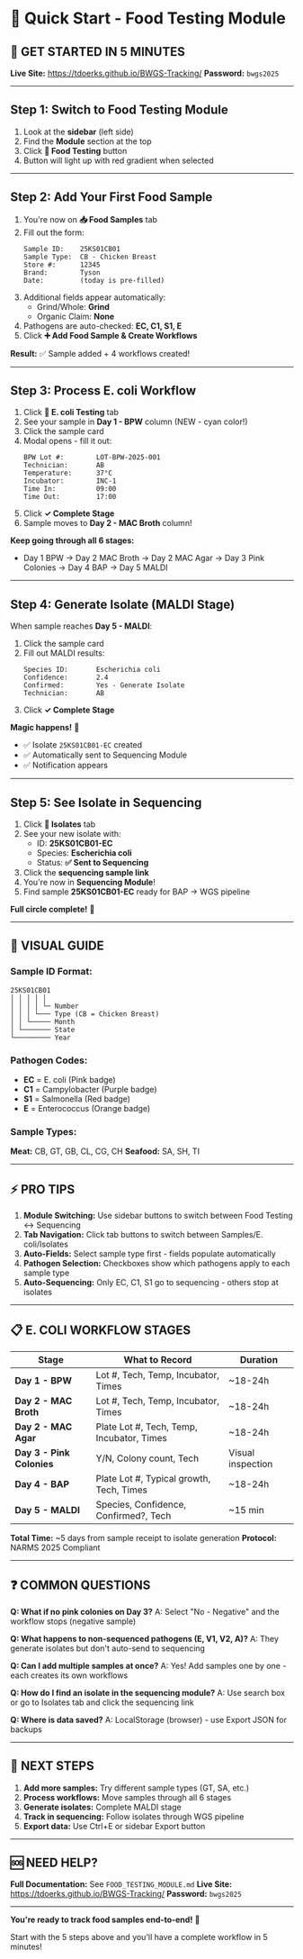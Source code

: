 # 🚀 Quick Start - Food Testing Module

## 🎯 **GET STARTED IN 5 MINUTES**

**Live Site:** https://tdoerks.github.io/BWGS-Tracking/
**Password:** `bwgs2025`

---

## Step 1: Switch to Food Testing Module

1. Look at the **sidebar** (left side)
2. Find the **Module** section at the top
3. Click **🥩 Food Testing** button
4. Button will light up with red gradient when selected

---

## Step 2: Add Your First Food Sample

1. You're now on **📥 Food Samples** tab
2. Fill out the form:
   ```
   Sample ID:    25KS01CB01
   Sample Type:  CB - Chicken Breast
   Store #:      12345
   Brand:        Tyson
   Date:         (today is pre-filled)
   ```
3. Additional fields appear automatically:
   - Grind/Whole: **Grind**
   - Organic Claim: **None**
4. Pathogens are auto-checked: **EC, C1, S1, E**
5. Click **➕ Add Food Sample & Create Workflows**

**Result:** ✅ Sample added + 4 workflows created!

---

## Step 3: Process E. coli Workflow

1. Click **🧫 E. coli Testing** tab
2. See your sample in **Day 1 - BPW** column (NEW - cyan color!)
3. Click the sample card
4. Modal opens - fill it out:
   ```
   BPW Lot #:        LOT-BPW-2025-001
   Technician:       AB
   Temperature:      37°C
   Incubator:        INC-1
   Time In:          09:00
   Time Out:         17:00
   ```
5. Click **✓ Complete Stage**
6. Sample moves to **Day 2 - MAC Broth** column!

**Keep going through all 6 stages:**
- Day 1 BPW → Day 2 MAC Broth → Day 2 MAC Agar → Day 3 Pink Colonies → Day 4 BAP → Day 5 MALDI

---

## Step 4: Generate Isolate (MALDI Stage)

When sample reaches **Day 5 - MALDI**:

1. Click the sample card
2. Fill out MALDI results:
   ```
   Species ID:       Escherichia coli
   Confidence:       2.4
   Confirmed:        Yes - Generate Isolate
   Technician:       AB
   ```
3. Click **✓ Complete Stage**

**Magic happens!** 🎉
- ✅ Isolate `25KS01CB01-EC` created
- ✅ Automatically sent to Sequencing Module
- ✅ Notification appears

---

## Step 5: See Isolate in Sequencing

1. Click **🧬 Isolates** tab
2. See your new isolate with:
   - ID: **25KS01CB01-EC**
   - Species: **Escherichia coli**
   - Status: **✅ Sent to Sequencing**
3. Click the **sequencing sample link**
4. You're now in **Sequencing Module**!
5. Find sample **25KS01CB01-EC** ready for BAP → WGS pipeline

**Full circle complete!** 🔄

---

## 🎨 **VISUAL GUIDE**

### Sample ID Format:
```
25KS01CB01
│ │ │ │ │
│ │ │ │ └─ Number
│ │ │ └─── Type (CB = Chicken Breast)
│ │ └───── Month
│ └─────── State
└───────── Year
```

### Pathogen Codes:
- **EC** = E. coli (Pink badge)
- **C1** = Campylobacter (Purple badge)
- **S1** = Salmonella (Red badge)
- **E** = Enterococcus (Orange badge)

### Sample Types:
**Meat:** CB, GT, GB, CL, CG, CH
**Seafood:** SA, SH, TI

---

## ⚡ **PRO TIPS**

1. **Module Switching:** Use sidebar buttons to switch between Food Testing ↔ Sequencing
2. **Tab Navigation:** Click tab buttons to switch between Samples/E. coli/Isolates
3. **Auto-Fields:** Select sample type first - fields populate automatically
4. **Pathogen Selection:** Checkboxes show which pathogens apply to each sample type
5. **Auto-Sequencing:** Only EC, C1, S1 go to sequencing - others stop at isolates

---

## 📋 **E. COLI WORKFLOW STAGES**

| Stage | What to Record | Duration |
|-------|----------------|----------|
| **Day 1 - BPW** | Lot #, Tech, Temp, Incubator, Times | ~18-24h |
| **Day 2 - MAC Broth** | Lot #, Tech, Temp, Incubator, Times | ~18-24h |
| **Day 2 - MAC Agar** | Plate Lot #, Tech, Temp, Incubator, Times | ~18-24h |
| **Day 3 - Pink Colonies** | Y/N, Colony count, Tech | Visual inspection |
| **Day 4 - BAP** | Plate Lot #, Typical growth, Tech, Times | ~18-24h |
| **Day 5 - MALDI** | Species, Confidence, Confirmed?, Tech | ~15 min |

**Total Time:** ~5 days from sample receipt to isolate generation
**Protocol:** NARMS 2025 Compliant

---

## ❓ **COMMON QUESTIONS**

**Q: What if no pink colonies on Day 3?**
A: Select "No - Negative" and the workflow stops (negative sample)

**Q: What happens to non-sequenced pathogens (E, V1, V2, A)?**
A: They generate isolates but don't auto-send to sequencing

**Q: Can I add multiple samples at once?**
A: Yes! Add samples one by one - each creates its own workflows

**Q: How do I find an isolate in the sequencing module?**
A: Use search box or go to Isolates tab and click the sequencing link

**Q: Where is data saved?**
A: LocalStorage (browser) - use Export JSON for backups

---

## 🎯 **NEXT STEPS**

1. **Add more samples:** Try different sample types (GT, SA, etc.)
2. **Process workflows:** Move samples through all 6 stages
3. **Generate isolates:** Complete MALDI stage
4. **Track in sequencing:** Follow isolates through WGS pipeline
5. **Export data:** Use Ctrl+E or sidebar Export button

---

## 🆘 **NEED HELP?**

**Full Documentation:** See `FOOD_TESTING_MODULE.md`
**Live Site:** https://tdoerks.github.io/BWGS-Tracking/
**Password:** `bwgs2025`

---

**You're ready to track food samples end-to-end!** 🎉

Start with the 5 steps above and you'll have a complete workflow in 5 minutes!
